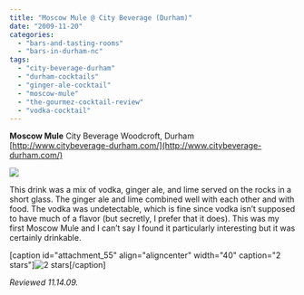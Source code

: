 ```yaml
---
title: "Moscow Mule @ City Beverage (Durham)"
date: "2009-11-20"
categories: 
  - "bars-and-tasting-rooms"
  - "bars-in-durham-nc"
tags: 
  - "city-beverage-durham"
  - "durham-cocktails"
  - "ginger-ale-cocktail"
  - "moscow-mule"
  - "the-gourmez-cocktail-review"
  - "vodka-cocktail"
---
```


**Moscow Mule** City Beverage Woodcroft, Durham [http://www.citybeverage-durham.com/](http://www.citybeverage-durham.com/)

![](http://www.thegourmez.com/gourmez/photos/PIC-0161.jpg)

This drink was a mix of vodka, ginger ale, and lime served on the rocks in a short glass. The ginger ale and lime combined well with each other and with food. The vodka was undetectable, which is fine since vodka isn’t supposed to have much of a flavor (but secretly, I prefer that it does). This was my first Moscow Mule and I can’t say I found it particularly interesting but it was certainly drinkable.

\[caption id="attachment\_55" align="aligncenter" width="40" caption="2 stars"\]![2 stars](http://s3.amazonaws.com/thegourmez-wpmedia/2009/02/rating_chicken11.gif "rating_chicken11")\[/caption\]

_Reviewed 11.14.09._
